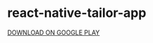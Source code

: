 # react-native-tailor-app


[DOWNLOAD ON GOOGLE PLAY](https://play.google.com/store/apps/details?id=com.icecubes.perfectcut&hl=en)


